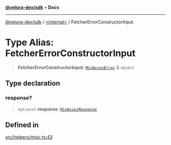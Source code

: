 [**@velora-dex/sdk**](../../README.md) • **Docs**

***

[@velora-dex/sdk](../../globals.md) / [\<internal\>](../README.md) / FetcherErrorConstructorInput

# Type Alias: FetcherErrorConstructorInput

> **FetcherErrorConstructorInput**: [`MinAxiosError`](MinAxiosError.md) & `object`

## Type declaration

### response?

> `optional` **response**: [`MinAxiosResponse`](MinAxiosResponse.md)

## Defined in

[src/helpers/misc.ts:43](https://github.com/VeloraDEX/paraswap-sdk/blob/feat/velora/src/helpers/misc.ts#L43)
